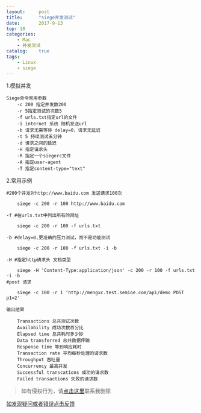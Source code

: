 ```yaml
---
layout:     post
title:      "siege并发测试"
date:       2017-9-13
top: 10
categories:
    - Mac 
    - 并发测试
catalog:    true
tags:
    - Linux
    - siege
---
```


1.模拟并发

    Siege命令常用参数
        -c 200 指定并发数200
        -r 5指定测试的次数5
        -f urls.txt指定url的文件
        -i internet 系统 随机发送url
        -b 请求无需等待 delay=0，请求无延迟
        -t 5 持续测试五分钟
        -d 请求之间的延迟
        -H 指定请求头
        -R 指定一个siegerc文件
        -A 指定user-agent
        -T 指定content-type="text"

2.常用示例

    #200个并发对http://www.baidu.com 发送请求100次

        siege -c 200 -r 100 http://www.baidu.com

    -f #在urls.txt中列出所有的网址

        siege -c 200 -r 100 -f urls.txt

    -b #delay=0,更准确的压力测试，而不是功能测试

        siege -c 200 -r 100 -f urls.txt -i -b

    -H #指定http请求头 文档类型

        siege -H 'Content-Type:application/json' -c 200 -r 100 -f urls.txt -i -b
    #post 请求

        siege -c 100 -r 1 'http://mengxc.test.semioe.com/api/demo POST p1=2'

    输出结果

        Transactions 总共测试次数
        Availability 成功次数百分比
        Elapsed time 总共耗时多少妙
        Data transferred 总共数据传输
        Response time 等到响应耗时
        Transaction rate 平均每秒处理的请求数
        Throughput 吞吐量
        Concurrency 最高并发
        Successful transcations 成功的请求数
        Failed transactions 失败的请求数

>如有侵权行为，请[点击这里](https://github.com/mattmengCooper/MattMeng_hexo/issues)联系我删除

[如发现疑问或者错误点击反馈](https://github.com/mattmengCooper/MattMeng_hexo/issues)
